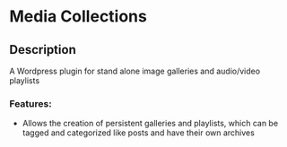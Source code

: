 # Media Collections

## Description
A Wordpress plugin for stand alone image galleries and audio/video playlists

### Features:
- Allows the creation of persistent galleries and playlists, which can be tagged and categorized like posts and have their own archives

